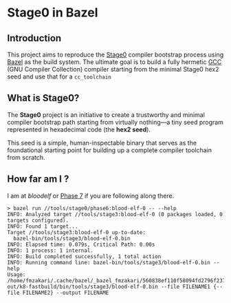 # Stage0 in Bazel

## Introduction

This project aims to reproduce the [Stage0](https://github.com/oriansj/stage0) compiler bootstrap process using [Bazel](https://bazel.build/) as the build system. The ultimate goal is to build a fully hermetic [GCC](https://gcc.gnu.org/) (GNU Compiler Collection) compiler starting from the minimal Stage0 hex2 seed and use that for a `cc_toolchain`

## What is Stage0?

The **Stage0** project is an initiative to create a trustworthy and minimal compiler bootstrap path starting from virtually nothing—a tiny seed program represented in hexadecimal code (the **hex2 seed**).

This seed is a simple, human-inspectable binary that serves as the foundational starting point for building up a complete compiler toolchain from scratch.

## How far am I ?

I am at _bloodelf_ or [Phase 7](https://github.com/oriansj/stage0-posix-x86/blob/master/mescc-tools-mini-kaem.kaem#L118) if you are following along there.

```console
> bazel run //tools/stage0/phase6:blood-elf-0 -- --help
INFO: Analyzed target //tools/stage3:blood-elf-0 (0 packages loaded, 0 targets configured).
INFO: Found 1 target...
Target //tools/stage3:blood-elf-0 up-to-date:
  bazel-bin/tools/stage3/blood-elf-0.bin
INFO: Elapsed time: 0.079s, Critical Path: 0.00s
INFO: 1 process: 1 internal.
INFO: Build completed successfully, 1 total action
INFO: Running command line: bazel-bin/tools/stage3/blood-elf-0.bin --help
Usage: /home/fmzakari/.cache/bazel/_bazel_fmzakari/560838ef110f58094fd2796f2375f63a/execroot/__main__/bazel-out/k8-fastbuild/bin/tools/stage3/blood-elf-0.bin --file FILENAME1 {--file FILENAME2} --output FILENAME
```